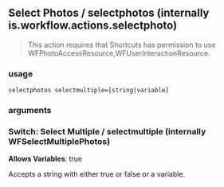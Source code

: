 
## Select Photos / selectphotos (internally is.workflow.actions.selectphoto)


> This action requires that Shortcuts has permission to use WFPhotoAccessResource,WFUserInteractionResource.

### usage
`selectphotos selectmultiple=[string|variable]`

### arguments
### Switch: Select Multiple / selectmultiple (internally WFSelectMultiplePhotos)
**Allows Variables**: true


Accepts a string with either true or false
or a variable.
